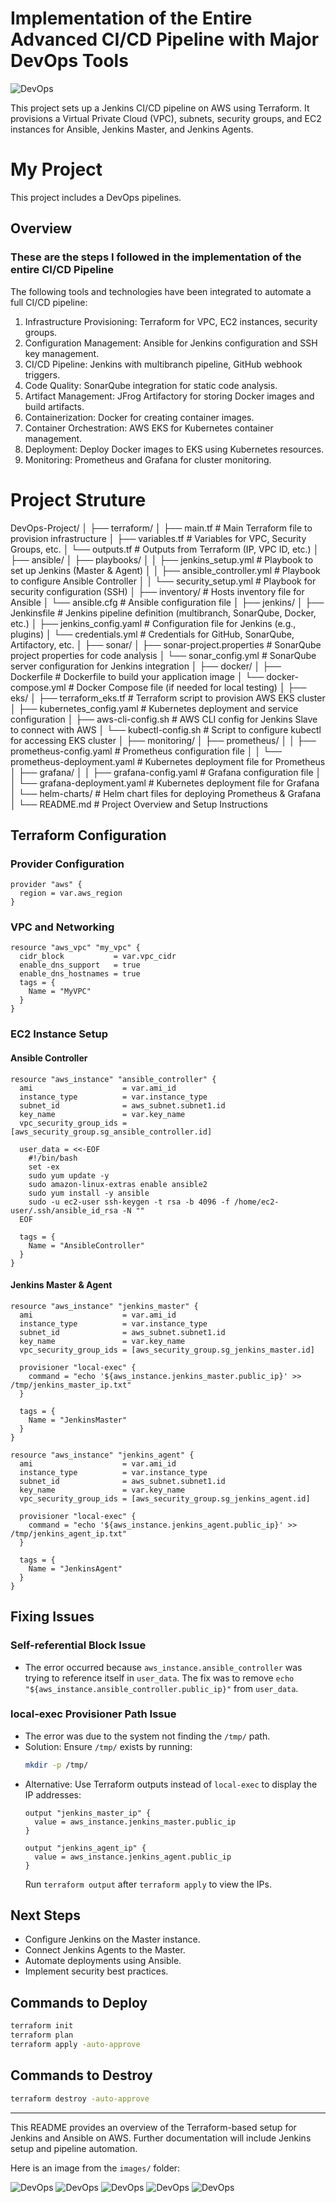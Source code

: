 # Implementation of the Entire Advanced CI/CD Pipeline with Major DevOps Tools

![DevOps](images/my-image.png)

This project sets up a Jenkins CI/CD pipeline on AWS using Terraform. It provisions a Virtual Private Cloud (VPC), subnets, security groups, and EC2 instances for Ansible, Jenkins Master, and Jenkins Agents.

# My Project

This project includes a DevOps pipelines.





## Overview


### These are the steps I followed in the implementation of the entire CI/CD Pipeline
The following tools and technologies have been integrated to automate a full CI/CD pipeline:

1. Infrastructure Provisioning: Terraform for VPC, EC2 instances, security groups.
2. Configuration Management: Ansible for Jenkins configuration and SSH key management.
3. CI/CD Pipeline: Jenkins with multibranch pipeline, GitHub webhook triggers.
4. Code Quality: SonarQube integration for static code analysis.
5. Artifact Management: JFrog Artifactory for storing Docker images and build artifacts.
6. Containerization: Docker for creating container images.
7. Container Orchestration: AWS EKS for Kubernetes container management.
8. Deployment: Deploy Docker images to EKS using Kubernetes resources.
9. Monitoring: Prometheus and Grafana for cluster monitoring.

# Project Struture

DevOps-Project/
│
├── terraform/
│   ├── main.tf                    # Main Terraform file to provision infrastructure
│   ├── variables.tf               # Variables for VPC, Security Groups, etc.
│   └── outputs.tf                 # Outputs from Terraform (IP, VPC ID, etc.)
│
├── ansible/
│   ├── playbooks/
│   │   ├── jenkins_setup.yml      # Playbook to set up Jenkins (Master & Agent)
│   │   ├── ansible_controller.yml # Playbook to configure Ansible Controller
│   │   └── security_setup.yml     # Playbook for security configuration (SSH)
│   ├── inventory/                 # Hosts inventory file for Ansible
│   └── ansible.cfg                # Ansible configuration file
│
├── jenkins/
│   ├── Jenkinsfile                # Jenkins pipeline definition (multibranch, SonarQube, Docker, etc.)
│   ├── jenkins_config.yaml       # Configuration file for Jenkins (e.g., plugins)
│   └── credentials.yml            # Credentials for GitHub, SonarQube, Artifactory, etc.
│
├── sonar/
│   ├── sonar-project.properties   # SonarQube project properties for code analysis
│   └── sonar_config.yml           # SonarQube server configuration for Jenkins integration
│
├── docker/
│   ├── Dockerfile                 # Dockerfile to build your application image
│   └── docker-compose.yml         # Docker Compose file (if needed for local testing)
│
├── eks/
│   ├── terraform_eks.tf           # Terraform script to provision AWS EKS cluster
│   ├── kubernetes_config.yaml    # Kubernetes deployment and service configuration
│   ├── aws-cli-config.sh         # AWS CLI config for Jenkins Slave to connect with AWS
│   └── kubectl-config.sh          # Script to configure kubectl for accessing EKS cluster
│
├── monitoring/
│   ├── prometheus/
│   │   ├── prometheus-config.yaml # Prometheus configuration file
│   │   └── prometheus-deployment.yaml # Kubernetes deployment file for Prometheus
│   ├── grafana/
│   │   ├── grafana-config.yaml    # Grafana configuration file
│   │   └── grafana-deployment.yaml # Kubernetes deployment file for Grafana
│   └── helm-charts/               # Helm chart files for deploying Prometheus & Grafana
│
└── README.md                      # Project Overview and Setup Instructions



## Terraform Configuration
### Provider Configuration
```hcl
provider "aws" {
  region = var.aws_region
}
```

### VPC and Networking
```hcl
resource "aws_vpc" "my_vpc" {
  cidr_block           = var.vpc_cidr
  enable_dns_support   = true
  enable_dns_hostnames = true
  tags = {
    Name = "MyVPC"
  }
}
```

### EC2 Instance Setup
#### **Ansible Controller**
```hcl
resource "aws_instance" "ansible_controller" {
  ami                    = var.ami_id
  instance_type          = var.instance_type
  subnet_id              = aws_subnet.subnet1.id
  key_name               = var.key_name
  vpc_security_group_ids = [aws_security_group.sg_ansible_controller.id]

  user_data = <<-EOF
    #!/bin/bash
    set -ex
    sudo yum update -y
    sudo amazon-linux-extras enable ansible2
    sudo yum install -y ansible
    sudo -u ec2-user ssh-keygen -t rsa -b 4096 -f /home/ec2-user/.ssh/ansible_id_rsa -N ""
  EOF

  tags = {
    Name = "AnsibleController"
  }
}
```

#### **Jenkins Master & Agent**
```hcl
resource "aws_instance" "jenkins_master" {
  ami                    = var.ami_id
  instance_type          = var.instance_type
  subnet_id              = aws_subnet.subnet1.id
  key_name               = var.key_name
  vpc_security_group_ids = [aws_security_group.sg_jenkins_master.id]

  provisioner "local-exec" {
    command = "echo '${aws_instance.jenkins_master.public_ip}' >> /tmp/jenkins_master_ip.txt"
  }

  tags = {
    Name = "JenkinsMaster"
  }
}

resource "aws_instance" "jenkins_agent" {
  ami                    = var.ami_id
  instance_type          = var.instance_type
  subnet_id              = aws_subnet.subnet1.id
  key_name               = var.key_name
  vpc_security_group_ids = [aws_security_group.sg_jenkins_agent.id]

  provisioner "local-exec" {
    command = "echo '${aws_instance.jenkins_agent.public_ip}' >> /tmp/jenkins_agent_ip.txt"
  }

  tags = {
    Name = "JenkinsAgent"
  }
}
```

## Fixing Issues
### **Self-referential Block Issue**
- The error occurred because `aws_instance.ansible_controller` was trying to reference itself in `user_data`. The fix was to remove `echo "${aws_instance.ansible_controller.public_ip}"` from `user_data`.

### **local-exec Provisioner Path Issue**
- The error was due to the system not finding the `/tmp/` path.
- Solution: Ensure `/tmp/` exists by running:
  ```sh
  mkdir -p /tmp/
  ```
- Alternative: Use Terraform outputs instead of `local-exec` to display the IP addresses:
  ```hcl
  output "jenkins_master_ip" {
    value = aws_instance.jenkins_master.public_ip
  }
  
  output "jenkins_agent_ip" {
    value = aws_instance.jenkins_agent.public_ip
  }
  ```
  Run `terraform output` after `terraform apply` to view the IPs.

## Next Steps
- Configure Jenkins on the Master instance.
- Connect Jenkins Agents to the Master.
- Automate deployments using Ansible.
- Implement security best practices.

## Commands to Deploy
```sh
terraform init
terraform plan
terraform apply -auto-approve
```

## Commands to Destroy
```sh
terraform destroy -auto-approve
```

---
This README provides an overview of the Terraform-based setup for Jenkins and Ansible on AWS. Further documentation will include Jenkins setup and pipeline automation.

Here is an image from the `images/` folder:

![DevOps](images/image-01.png)
![DevOps](images/image-02.png)
![DevOps](images/image-03.png)
![DevOps](images/image-04.png)
![DevOps](images/image-05.png)